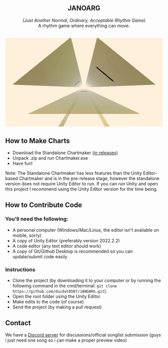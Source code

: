 <div style="text-align:center">
    <h2>JANOARG</h2>
    <i>(Just Another Normal, Ordinary, Acceptable Rhythm Game)</i><br/>
    A rhythm game where everything can move.
    <br/><br/>
</div>

![Looks, name, and chart not final](Previews/preview.gif)

## How to Make Charts
* Download the Standalone Chartmaker [(in releases)](https://github.com/ducdat0507/JANOARG/releases)
* Unpack .zip and run Chartmaker.exe
* Have fun!

Note: The Standalone Chartmaker has less features than the Unity Editor-based Chartmaker and is in the pre-release stage, however the standalone version does not require Unity Editor to run. If you can run Unity and open this project I recommend using the Unity Editor version for the time being.

## How to Contribute Code

### You'll need the following:
* A personal computer (Windows/Mac/Linux, the editor isn't available on mobile, sorry)
* A copy of Unity Editor (preferably version 2022.2.2)
* A code editor (any text editor should work)
* A copy of Git/Github Desktop is recommended so you can update/submit code easily

### Instructions
* Clone the project (by downloading it to your computer or by running the following command in the cmd/terminal: `git clone https://github.com/ducdat0507/JANOARG.git`).
* Open the root folder using the Unity Editor.
* Make edits to the code (of course)
* Send the project (by making a pull request)

## Contact
We have a [Discord server](https://discord.gg/vXJTPFQBHm) for discussions/official songlist submission
(guys i just need one song so i can make a proper preview video)